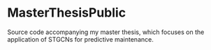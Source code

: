 # MasterThesisPublic
Source code accompanying my master thesis, which focuses on the application of STGCNs for predictive maintenance.
